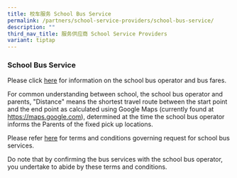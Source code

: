 ```yaml
---
title: 校车服务 School Bus Service
permalink: /partners/school-service-providers/school-bus-service/
description: ""
third_nav_title: 服务供应商 School Service Providers
variant: tiptap
---
```

<h3>School Bus Service</h3>
<p>Please click <a href="/files/School%20Service%20Providers/School%20Bus%20Service/school%20bus%20operator%20awarded.pdf" rel="noopener noreferrer nofollow" target="_blank">here</a> for
information on the school bus operator and bus fares.</p>
<p></p>
<p>For common understanding between school, the school bus operator and parents,
"Distance" means the shortest travel route between the start point and
the end point as calculated using Google Maps (currently found at <a href="https://maps.google.com" rel="noopener noreferrer nofollow" target="_blank">https://maps.google.com</a>),
determined at the time the school bus operator informs the Parents of the
fixed pick up locations.</p>
<p>Please refer <a href="https://file.go.gov.sg/termsandconditions2024.pdf" rel="noopener nofollow" target="_blank">here</a> for
terms and conditions governing request for school bus services.</p>
<p>Do note that by confirming the bus services with the school bus operator,
you undertake to abide by these terms and conditions.</p>
<p></p>